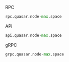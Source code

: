 RPC
```python
rpc.quasar.node-max.space
```
API
```python
api.quasar.node-max.space
```
gRPC
```python
grpc.quasar.node-max.space
```
